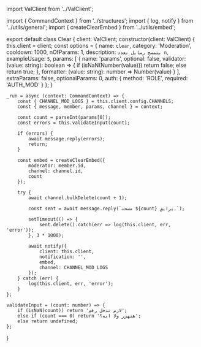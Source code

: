 import ValClient from '../ValClient';

import { CommandContext } from '../structures';
import { log, notify } from '../utils/general';
import { createClearEmbed } from '../utils/embed';

export default class Clear {
	client: ValClient;
	constructor(client: ValClient) {
		this.client = client;
		const options = {
			name: `clear`,
			category: 'Moderation',
			cooldown: 1000,
			nOfParams: 1,
			description: `بتمسح رسايل بعدد n`,
			exampleUsage: `5`,
			params: [
				{
					name: 'params',
					optional: false,
					validator: (value: string): boolean => {
						if (isNaN(Number(value))) return false;
						else return true;
					},
					formatter: (value: string): number => Number(value)
				}
			],
			extraParams: false,
			optionalParams: 0,
			auth: {
				method: 'ROLE',
				required: 'AUTH_MOD'
			}
		};
	}

	_run = async (context: CommandContext) => {
		const { CHANNEL_MOD_LOGS } = this.client.config.CHANNELS;
		const { message, member, params, channel } = context;

		const count = parseInt(params[0]);
		const errors = this.validateInput(count);

		if (errors) {
			await message.reply(errors);
			return;
		}

		const embed = createClearEmbed({
			moderator: member.id,
			channel: channel.id,
			count
		});

		try {
			await channel.bulkDelete(count + 1);

			const sent = await message.reply(`مسحت ${count} يرايق.`);

			setTimeout(() => {
				sent.delete().catch(err => log(this.client, err, 'error'));
			}, 3 * 1000);

			await notify({
				client: this.client,
				notification: '',
				embed,
				channel: CHANNEL_MOD_LOGS
			});
		} catch (err) {
			log(this.client, err, 'error');
		}
	};

	validateInput = (count: number) => {
		if (isNaN(count)) return 'لازم تدخل رقم';
		else if (count === 0) return 'هنهزر ولا ايه؟';
		else return undefined;
	};
}
